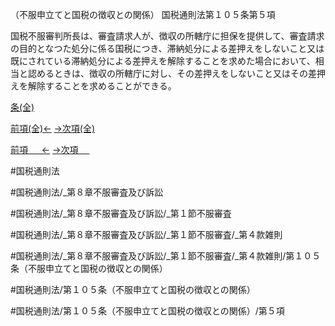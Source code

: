 （不服申立てと国税の徴収との関係）
国税通則法第１０５条第５項

国税不服審判所長は、審査請求人が、徴収の所轄庁に担保を提供して、審査請求の目的となつた処分に係る国税につき、滞納処分による差押えをしないこと又は既にされている滞納処分による差押えを解除することを求めた場合において、相当と認めるときは、徴収の所轄庁に対し、その差押えをしないこと又はその差押えを解除することを求めることができる。

[条(全)](国税通則法＿＿＿＿＿第１０５条_.md)

[前項(全)←](国税通則法＿＿＿＿＿第１０５条第４項_.md)    [→次項(全)](国税通則法＿＿＿＿＿第１０５条第６項_.md)

[前項 　 ←](国税通則法＿＿＿＿＿第１０５条第４項.md)    [→次項 　 ](国税通則法＿＿＿＿＿第１０５条第６項.md)



#国税通則法

#国税通則法/_第８章不服審査及び訴訟

#国税通則法/_第８章不服審査及び訴訟/_第１節不服審査

#国税通則法/_第８章不服審査及び訴訟/_第１節不服審査/_第４款雑則

#国税通則法/_第８章不服審査及び訴訟/_第１節不服審査/_第４款雑則/第１０５条（不服申立てと国税の徴収との関係）

#国税通則法/第１０５条（不服申立てと国税の徴収との関係）

#国税通則法/第１０５条（不服申立てと国税の徴収との関係）/第５項


